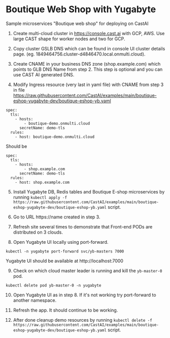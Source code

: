 # Boutique Web Shop with Yugabyte

Sample microservices "Boutique web shop" for deploying on CastAI

1. Create multi-cloud cluster in https://console.cast.ai with GCP, AWS. Use large CAST shape for worker nodes and two for GCP.

2. Copy cluster GSLB DNS which can be found in console UI cluster details page. (eg. 1849464756.cluster-d4846470.local.onmulti.cloud).

3. Create CNAME in your business DNS zone (shop.example.com) which points to GLB DNS Name from step 2. This step is optional and you can
   use CAST AI generated DNS.
   
4. Modify Ingress resource (very last in yaml file) with CNAME from step 3 in file https://raw.githubusercontent.com/CastAI/examples/main/boutique-eshop-yugabyte-dev/boutique-eshop-yb.yaml
```
spec:
  tls:
    - hosts:
        - boutique-demo.onmulti.cloud
      secretName: demo-tls
  rules:
    - host: boutique-demo.onmulti.cloud
```    
Should be
```
spec:
  tls:
    - hosts:
        - shop.example.com
      secretName: demo-tls
  rules:
    - host: shop.example.com
``` 

5. Install Yugabyte DB, Redis tables and Boutique E-shop microservices by running
   `kubectl apply -f https://raw.githubusercontent.com/CastAI/examples/main/boutique-eshop-yugabyte-dev/boutique-eshop-yb.yaml` script.

6. Go to URL https://name created in step 3.

7. Refresh site several times to demonstrate that Front-end PODs are distributed on 3 clouds.

8. Open Yugabyte UI locally using port-forward.
```
kubectl -n yugabyte port-forward svc/yb-masters 7000
```
Yugabyte UI should be available at http://localhost:7000

9. Check on which cloud master leader is running and kill the `yb-master-0` pod.

```
kubectl delete pod yb-master-0 -n yugabyte
```

10. Open Yugabyte UI as in step 8. If it's not working try port-forward to another namespace.

11. Refresh the app. It should continue to be working.

12. After done cleanup demo resources by running ``kubectl delete -f https://raw.githubusercontent.com/CastAI/examples/main/boutique-eshop-yugabyte-dev/boutique-eshop-yb.yaml`` script.
